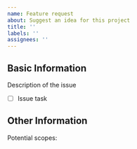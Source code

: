 ```yaml
---
name: Feature request
about: Suggest an idea for this project
title: ''
labels: ''
assignees: ''
---
```


## Basic Information
Description of the issue
- [ ] Issue task

## Other Information
Potential scopes:
